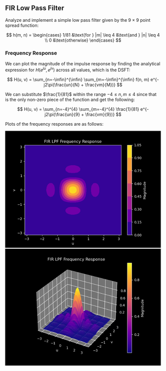 ## FIR Low Pass Filter

Analyze and implement a simple low pass filter given by the 9 × 9 point spread function:

$$
h(m, n) = \begin{cases}
    1/81 &\text{for } |m| \leq 4 &\text{and } |n| \leq 4 \\
    0 &\text{otherwise}
\end{cases}
$$

### Frequency Response

We can plot the magnitude of the impulse response by finding the analytical expression for $H(e^{ju}, e^{jv})$ across all values, which is the DSFT:

$$
H(u, v) = \sum_{n=-\infin}^{\infin} \sum_{m=-\infin}^{\infin} f(n, m) e^{-j2\pi(\frac{un}{N} + \frac{vm}{M})}
$$

We can substitute $\frac{1}{81}$ within the range $-4\leq{n,m}\leq4$ since that is the only non-zero piece of the function and get the following:

$$
H(u, v) = \sum_{n=-4}^{4} \sum_{m=-4}^{4} \frac{1}{81} e^{-j2\pi(\frac{un}{9} + \frac{vm}{9})}
$$

Plots of the frequency responses are as follows:

![Alt text](../img/fir_lpf_freq_resp_2d.png)
![Alt text](../img/fir_lpf_freq_resp_3d.png)


